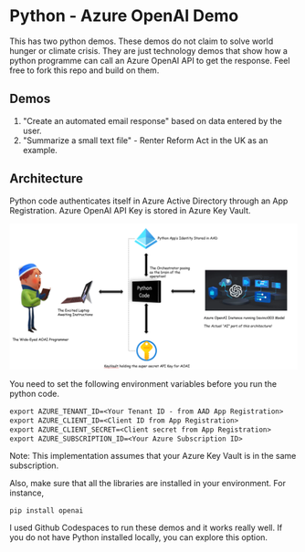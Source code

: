 # Python - Azure OpenAI Demo
This has two python demos. These demos do not claim to solve world hunger or climate crisis. They are just technology demos that show how a python programme can call an Azure OpenAI API to get the response. Feel free to fork this repo and build on them. 

## Demos
1. "Create an automated email response" based on data entered by the user.
2. "Summarize a small text file" - Renter Reform Act in the UK as an example.

## Architecture
Python code authenticates itself in Azure Active Directory through an App Registration. 
Azure OpenAI API Key is stored in Azure Key Vault.

![Architecture Diagram of the Python Demo - showing how the code interacts with AAD, Azure KeyVault, and Azure OpenAI instance](./Python-OAIDemo-Arch.png)

You need to set the following environment variables before you run the python code.

```
export AZURE_TENANT_ID=<Your Tenant ID - from AAD App Registration>
export AZURE_CLIENT_ID=<Client ID from App Registration>
export AZURE_CLIENT_SECRET=<Client secret from App Registration> 
export AZURE_SUBSCRIPTION_ID=<Your Azure Subscription ID>

```
Note: This implementation assumes that your Azure Key Vault is in the same subscription. 

Also, make sure that all the libraries are installed in your environment. For instance,
```
pip install openai
```
I used Github Codespaces to run these demos and it works really well. If you do not have Python installed locally, you can explore this option. 
